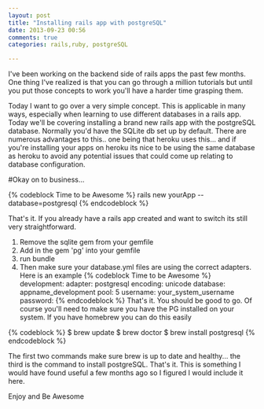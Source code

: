 ```yaml
---
layout: post
title: "Installing rails app with postgreSQL"
date: 2013-09-23 00:56
comments: true
categories: rails,ruby, postgreSQL

---
```


I've been working on the backend side of rails apps the past few months. One thing I've realized
is that you can go through a million tutorials but until you put those concepts to work you'll have
a harder time grasping them.

Today I want to go over a very simple concept. This is applicable in many ways, especially when learning
to use different databases in a rails app. Today we'll be covering installing a brand new rails app with
the postgreSQL database. Normally you'd have the SQLite db set up by default. There are numerous advantages
to this.. one being that heroku uses this... and if you're installing your apps on heroku its nice to be
using the same database as heroku to avoid any potential issues that could come up relating to database configuration.

#Okay on to business...


{% codeblock Time to be Awesome %}
rails new yourApp --database=postgresql
{% endcodeblock %}

That's it. If you already have a rails app created and want to switch its still very straightforward.

1. Remove the sqlite gem from your gemfile
2. Add in the gem 'pg' into your gemfile
3. run bundle
4. Then make sure your database.yml files are using the correct adapters. Here is an example
{% codeblock Time to be Awesome %}
development:
  adapter: postgresql
  encoding: unicode
  database: appname_development
  pool: 5
  username: your_system_username
  password:
{% endcodeblock %}
That's it. You should be good to go. Of course you'll need to make sure you have the PG installed on your system.
If you have homebrew you can do this easily

{% codeblock %}
  $ brew update
  $ brew doctor
  $ brew install postgresql
{% endcodeblock %}


The first two commands make sure brew is up to date and healthy... the third is the command to install postgreSQL. That's it.
This is something I would have found useful a few months ago so I figured I would include it here.


Enjoy and Be Awesome

